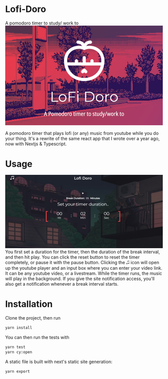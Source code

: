 # Lofi-Doro
A pomodoro timer to study/ work to
<img src="https://raw.githubusercontent.com/portableCoder/Lofi-Doro/master/assets/logo.png"/>
<br/>

A pomodoro timer that plays lofi (or any) music from youtube while you do your thing. 
It's a rewrite of the same react app that I wrote over a year ago, now with Nextjs & Typescript.

# Usage
<img src="https://raw.githubusercontent.com/portableCoder/Lofi-Doro/master/assets/img.png"/>
<br/>
 You first set a duration for the timer, then the duration of the break interval, and then hit play. You can click the reset button to reset the timer completely,
 or pause it with the pause button. Clicking the 🎜 icon will open up the youtube player and an input box where you can enter your video link. It can be any youtube video,
 or a livestream. While the timer runs, the music will play in the background. If you give the site notification access, you'll also get a notification whenever a break interval starts.
 
 
# Installation
Clone the project, then run
```bash
yarn install
```
You can then run the tests with 

```bash 
yarn test
yarn cy:open 
```
A static file is built with next's static site generation:
```bash
yarn export
```
